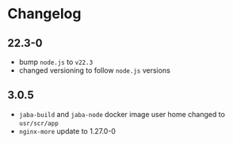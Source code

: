 # Changelog

## 22.3-0

- bump `node.js` to `v22.3`
- changed versioning to follow `node.js` versions

## 3.0.5

- `jaba-build` and `jaba-node` docker image user home changed to `usr/scr/app`
- `nginx-more` update to 1.27.0-0
